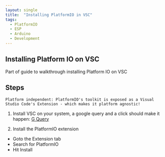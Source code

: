 ```yaml
---
layout: single
title:  "Installing PlatformIO in VSC"
tags:
  - PlatformIO
  - ESP
  - Arduino
  - Development
---
```

## Installing Platform IO on VSC
Part of guide to walkthrough installing Platform IO on VSC

## Steps
```
Platform independent: PlatformIO's toolkit is exposed as a Visual Studio Code's Extension - which makes it platform agnostic!
```
1. Install VSC on your system, a google query and a click should make it happen: [G Query](http://lmgtfy.com/?q=install+vsc)

2. Install the PlatformIO extension
    
* Goto the Extension tab 
* Search for PlatformIO
* Hit Install



